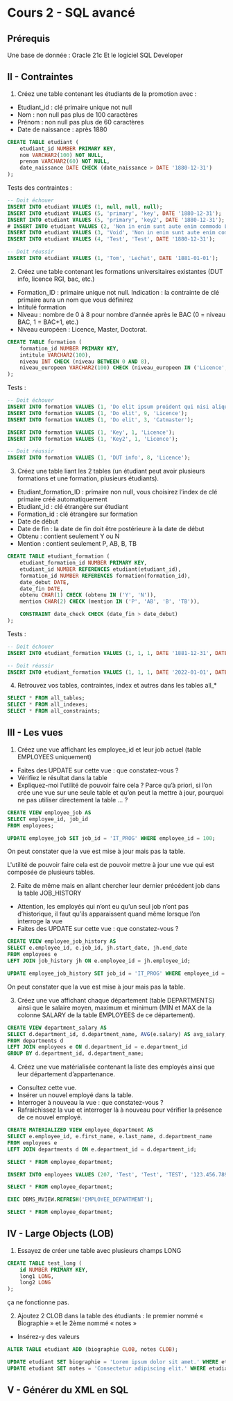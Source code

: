 # Cours 2 - SQL avancé 

## Prérequis

Une base de donnée : Oracle 21c
Et le logiciel SQL Developer

## II - Contraintes

1. Créez une table contenant les étudiants de la promotion avec :
- Etudiant_id : clé primaire unique not null
- Nom : non null pas plus de 100 caractères
- Prénom : non null pas plus de 60 caractères
- Date de naissance : après 1880

```sql
CREATE TABLE etudiant (
    etudiant_id NUMBER PRIMARY KEY,
    nom VARCHAR2(100) NOT NULL,
    prenom VARCHAR2(60) NOT NULL,
    date_naissance DATE CHECK (date_naissance > DATE '1880-12-31')
);
```

Tests des contraintes :
    
```sql
-- Doit échouer
INSERT INTO etudiant VALUES (1, null, null, null);
INSERT INTO etudiant VALUES (5, 'primary', 'key', DATE '1880-12-31');
INSERT INTO etudiant VALUES (5, 'primary', 'key2', DATE '1880-12-31');
# INSERT INTO etudiant VALUES (2, 'Non in enim sunt aute enim commodo Laborum consequat non sit occaecat in eu est duis eiusmod ullamco+', 'Bar', TO_DATE('01/01/2000', 'DD/MM/YYYY'));
INSERT INTO etudiant VALUES (3, 'Void', 'Non in enim sunt aute enim commodo Laborum consequat non sit+', TO_DATE('01/01/2000', 'DD/MM/YYYY'));
INSERT INTO etudiant VALUES (4, 'Test', 'Test', DATE '1880-12-31');

-- Doit réussir
INSERT INTO etudiant VALUES (1, 'Tom', 'Lechat', DATE '1881-01-01');
```

2. Créez une table contenant les formations universitaires existantes (DUT info, licence RGI, bac, etc.)
- Formation_ID : primaire unique not null. Indication : la contrainte de clé primaire aura un nom que vous définirez
- Intitulé formation
- Niveau : nombre de 0 à 8 pour nombre d’année après le BAC (0 = niveau BAC, 1 = BAC+1, etc.)
- Niveau européen : Licence, Master, Doctorat.

```sql
CREATE TABLE formation (
    formation_id NUMBER PRIMARY KEY,
    intitule VARCHAR2(100),
    niveau INT CHECK (niveau BETWEEN 0 AND 8),
    niveau_europeen VARCHAR2(100) CHECK (niveau_europeen IN ('Licence', 'Master', 'Doctorat'))
);
```

Tests :
    
```sql
-- Doit échouer
INSERT INTO formation VALUES (1, 'Do elit ipsum proident qui nisi aliqua proident cillum est ex est Ea mollit proident sunt nostrud dolor do eiusmod laboris ipsum cupidatat dolore', 2, 'Licence');
INSERT INTO formation VALUES (1, 'Do elit', 9, 'Licence');
INSERT INTO formation VALUES (1, 'Do elit', 3, 'Catmaster');

INSERT INTO formation VALUES (1, 'Key', 1, 'Licence');
INSERT INTO formation VALUES (1, 'Key2', 1, 'Licence');

-- Doit réussir
INSERT INTO formation VALUES (1, 'DUT info', 8, 'Licence');
```

3. Créez une table liant les 2 tables (un étudiant peut avoir plusieurs formations et une formation, plusieurs étudiants).
- Etudiant_formation_ID : primaire non null, vous choisirez l’index de clé primaire créé automatiquement
- Etudiant_id : clé étrangère sur étudiant
- Formation_id : clé étrangère sur formation
- Date de début
- Date de fin : la date de fin doit être postérieure à la date de début
- Obtenu : contient seulement Y ou N
- Mention : contient seulement P, AB, B, TB

```sql
CREATE TABLE etudiant_formation (
    etudiant_formation_id NUMBER PRIMARY KEY,
    etudiant_id NUMBER REFERENCES etudiant(etudiant_id),
    formation_id NUMBER REFERENCES formation(formation_id),
    date_debut DATE,
    date_fin DATE,
    obtenu CHAR(1) CHECK (obtenu IN ('Y', 'N')),
    mention CHAR(2) CHECK (mention IN ('P', 'AB', 'B', 'TB')),

    CONSTRAINT date_check CHECK (date_fin > date_debut)
);
```

Tests :
    
```sql
-- Doit échouer
INSERT INTO etudiant_formation VALUES (1, 1, 1, DATE '1881-12-31', DATE '1880-12-31', 'X', 'X');

-- Doit réussir
INSERT INTO etudiant_formation VALUES (1, 1, 1, DATE '2022-01-01', DATE '2023-01-01', 'Y', 'P');
```


4. Retrouvez vos tables, contraintes, index et autres dans les tables all_*

```sql
SELECT * FROM all_tables;
SELECT * FROM all_indexes;
SELECT * FROM all_constraints;
```

## III - Les vues

1. Créez une vue affichant les employee_id et leur job actuel (table EMPLOYEES uniquement)
- Faites des UPDATE sur cette vue : que constatez-vous ?
- Vérifiez le résultat dans la table
- Expliquez-moi l’utilité de pouvoir faire cela ? Parce qu’à priori, si l’on crée une vue sur une
seule table et qu’on peut la mettre à jour, pourquoi ne pas utiliser directement la table … ?

```sql
CREATE VIEW employee_job AS
SELECT employee_id, job_id
FROM employees;

UPDATE employee_job SET job_id = 'IT_PROG' WHERE employee_id = 100;
```

On peut constater que la vue est mise à jour mais pas la table.

L'utilité de pouvoir faire cela est de pouvoir mettre à jour une vue qui est composée de plusieurs tables.


2. Faite de même mais en allant chercher leur dernier précédent job dans la table JOB_HISTORY
- Attention, les employés qui n’ont eu qu’un seul job n’ont pas d’historique, il faut qu’ils apparaissent quand même lorsque l’on interroge la vue
- Faites des UPDATE sur cette vue : que constatez-vous ?

```sql
CREATE VIEW employee_job_history AS
SELECT e.employee_id, e.job_id, jh.start_date, jh.end_date
FROM employees e
LEFT JOIN job_history jh ON e.employee_id = jh.employee_id;

UPDATE employee_job_history SET job_id = 'IT_PROG' WHERE employee_id = 100;
```

On peut constater que la vue est mise à jour mais pas la table.

3. Créez une vue affichant chaque département (table DEPARTMENTS) ainsi que le salaire moyen,
maximum et minimum (MIN et MAX de la colonne SALARY de la table EMPLOYEES de ce
département).

```sql
CREATE VIEW department_salary AS
SELECT d.department_id, d.department_name, AVG(e.salary) AS avg_salary, MIN(e.salary) AS min_salary, MAX(e.salary) AS max_salary
FROM departments d
LEFT JOIN employees e ON d.department_id = e.department_id
GROUP BY d.department_id, d.department_name;
```

4. Créez une vue matérialisée contenant la liste des employés ainsi que leur département d’appartenance.
- Consultez cette vue.
- Insérer un nouvel employé dans la table.
- Interroger à nouveau la vue : que constatez-vous ?
- Rafraichissez la vue et interroger là à nouveau pour vérifier la présence de ce nouvel employé.

```sql
CREATE MATERIALIZED VIEW employee_department AS
SELECT e.employee_id, e.first_name, e.last_name, d.department_name
FROM employees e
LEFT JOIN departments d ON e.department_id = d.department_id;

SELECT * FROM employee_department;

INSERT INTO employees VALUES (207, 'Test', 'Test', 'TEST', '123.456.789.123', DATE '1880-12-31', 'IT_PROG', 100, 100, 10);

SELECT * FROM employee_department;

EXEC DBMS_MVIEW.REFRESH('EMPLOYEE_DEPARTMENT');

SELECT * FROM employee_department;
```

## IV - Large Objects (LOB)

1. Essayez de créer une table avec plusieurs champs LONG

```sql
CREATE TABLE test_long (
    id NUMBER PRIMARY KEY,
    long1 LONG,
    long2 LONG
);
```

ça ne fonctionne pas.

2. Ajoutez 2 CLOB dans la table des étudiants : le premier nommé « Biographie » et le 2ème nommé « notes »
- Insérez-y des valeurs

```sql
ALTER TABLE etudiant ADD (biographie CLOB, notes CLOB);

UPDATE etudiant SET biographie = 'Lorem ipsum dolor sit amet.' WHERE etudiant_id = 1;
UPDATE etudiant SET notes = 'Consectetur adipiscing elit.' WHERE etudiant_id = 1;
```

## V - Générer du XML en SQL


